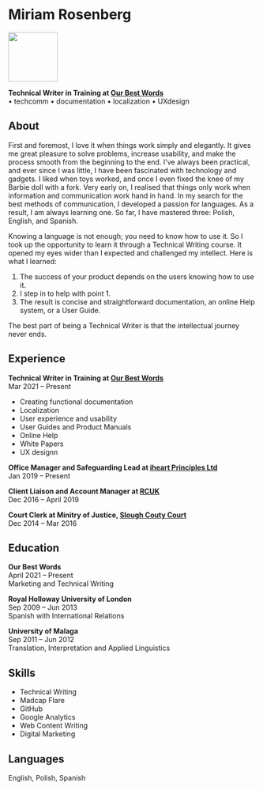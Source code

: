 # Miriam Rosenberg 
<img src="https://media-exp1.licdn.com/dms/image/C4D03AQHVcmWaY0dFGA/profile-displayphoto-shrink_400_400/0/1641184275552?e=1649894400&v=beta&t=XNRA55zLvZMQEb1WDnVmqsMB_SC672IeLOsnv5fA1Ls" width="100" height="100">

**Technical Writer in Training at [Our Best Words](https://ourbestwords.com/)**  
• techcomm • documentation • localization • UXdesign

## About

First and foremost, I love it when things work simply and elegantly. It gives me great pleasure to solve problems, increase usability, and make the process smooth from the beginning to the end.
I've always been practical, and ever since I was little, I have been fascinated with technology and gadgets. I liked when toys worked, and once I even fixed the knee of my Barbie doll with a fork. 
Very early on, I realised that things only work when information and communication work hand in hand. In my search for the best methods of communication, I developed a passion for languages. As a result, I am always learning one. So far, I have mastered three: Polish, English, and Spanish.

Knowing a language is not enough; you need to know how to use it. So I took up the opportunity to learn it through a Technical Writing course. 
It opened my eyes wider than I expected and challenged my intellect. 
Here is what I learned: 
1. The success of your product depends on the users knowing how to use it. 
2. I step in to help with point 1. 
3. The result is concise and straightforward documentation, an online Help system, or a User Guide.

The best part of being a Technical Writer is that the intellectual journey never ends.

## Experience

**Technical Writer in Training at [Our Best Words](https://ourbestwords.com/)**  
Mar 2021 &ndash; Present  
- Creating functional documentation
- Localization
- User experience and usability
- User Guides and Product Manuals
- Online Help
- White Papers
- UX designn

**Office Manager and Safeguarding Lead at [iheart Principles Ltd](https://iheartprinciples.com/)**  
Jan 2019 &ndash; Present
 
**Client Liaison and Account Manager at [RCUK](https://rcuk.com/)**  
Dec 2016 &ndash; April 2019

**Court Clerk at Minitry of Justice, [Slough Couty Court](https://www.find-court-tribunal.service.gov.uk/courts/slough-county-court-and-family-court)**  
Dec 2014 &ndash; Mar 2016 

## Education

**Our Best Words**  
April 2021 &ndash; Present  
Marketing and Technical Writing

**Royal Holloway University of London**  
Sep 2009 &ndash; Jun 2013  
Spanish with International Relations

**University of Malaga**  
Sep 2011 &ndash; Jun 2012  
Translation, Interpretation and Applied Linguistics

## Skills
- Technical Writing  
- Madcap Flare  
- GitHub  
- Google Analytics  
- Web Content Writing 
- Digital Marketing  

## Languages  
English, Polish, Spanish

